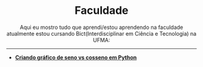 <h1 align="center">
Faculdade 
</h1>
<p align="center">
Aqui eu mostro tudo que aprendi/estou aprendendo na faculdade atualmente estou cursando Bict(Interdisciplinar em Ciência e Tecnologia) na UFMA:
</p>

-------

- [**Criando gráfico de seno vs cosseno em Python**](https://beatrizoliveiraa.medium.com/criando-um-gr%C3%A1fico-de-seno-vs-cosseno-em-python-ee73fc2057a8)
